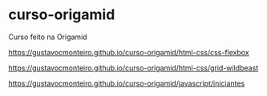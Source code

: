 # curso-origamid
 Curso feito na Origamid

 https://gustavocmonteiro.github.io/curso-origamid/html-css/css-flexbox
 
 https://gustavocmonteiro.github.io/curso-origamid/html-css/grid-wildbeast

 https://gustavocmonteiro.github.io/curso-origamid/javascript/iniciantes
